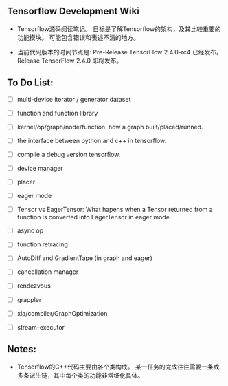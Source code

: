 ## Tensorflow Development Wiki

- Tensorflow源码阅读笔记。
目标是了解Tensorflow的架构，及其比较重要的功能模块。
可能包含错误和表述不清的地方。

- 当前代码版本的时间节点是:
Pre-Release TensorFlow 2.4.0-rc4 已经发布。
Release TensorFlow 2.4.0 即将发布。

## To Do List:

- [ ] multi-device iterator / generator dataset

- [ ] function and function library
- [ ] kernel/op/graph/node/function.
how a graph built/placed/runned.
- [ ] the interface between python and c++ in tensorflow.
- [ ] compile a debug version tensorflow.

- [ ] device manager
- [ ] placer
- [ ] eager mode
- [ ] Tensor vs EagerTensor:
What hapens when a Tensor returned from a function
is converted into EagerTensor in eager mode.
- [ ] async op
- [ ] function retracing
- [ ] AutoDiff and GradientTape (in graph and eager)
- [ ] cancellation manager
- [ ] rendezvous
- [ ] grappler
- [ ] xla/compiler/GraphOptimization
- [ ] stream-executor

## Notes:

- Tensorflow的C++代码主要由各个类构成。
某一任务的完成往往需要一条或多条派生链，其中每个类的功能非常细化具体。
